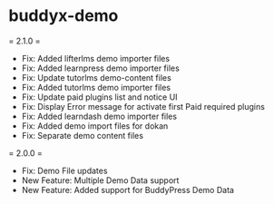 # buddyx-demo
= 2.1.0 = 
* Fix: Added lifterlms demo importer files
* Fix: Added learnpress demo importer files
* Fix: Update tutorlms demo-content files
* Fix: Added tutorlms demo importer files
* Fix: Update paid plugins list and notice UI
* Fix: Display Error message for activate first Paid required plugins
* Fix: Added learndash demo importer files
* Fix: Added demo import files for dokan
* Fix: Separate demo content files

= 2.0.0 = 
* Fix:  Demo File updates
* New Feature: Multiple Demo Data support
* New Feature: Added support for BuddyPress Demo Data
